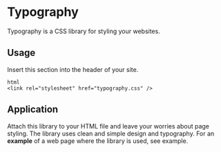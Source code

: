 # Typography
Typography is a CSS library for styling your websites. 

## Usage
Insert this section into the header of your site.
```
html
<link rel="stylesheet" href="typography.css" />
```
## Application
Attach this library to your HTML file and leave your worries about page styling. 
The library uses clean and simple design and typography. For an **example** of a web page where the library is used, see example.


